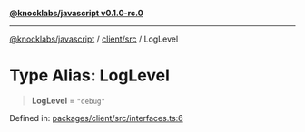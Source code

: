 [**@knocklabs/javascript v0.1.0-rc.0**](../../../README.md)

***

[@knocklabs/javascript](../../../modules.md) / [client/src](../README.md) / LogLevel

# Type Alias: LogLevel

> **LogLevel** = `"debug"`

Defined in: [packages/client/src/interfaces.ts:6](https://github.com/knocklabs/javascript/blob/main/packages/client/src/interfaces.ts#L6)
